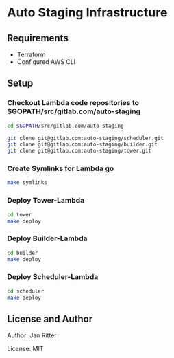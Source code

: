 # Auto Staging Infrastructure

## Requirements

- Terraform
- Configured AWS CLI

## Setup

### Checkout Lambda code repositories to $GOPATH/src/gitlab.com/auto-staging

```bash
cd $GOPATH/src/gitlab.com/auto-staging

git clone git@gitlab.com:auto-staging/scheduler.git
git clone git@gitlab.com:auto-staging/builder.git
git clone git@gitlab.com:auto-staging/tower.git
```

### Create Symlinks for Lambda go

```bash
make symlinks
```

### Deploy Tower-Lambda

```bash
cd tower
make deploy
```

### Deploy Builder-Lambda

```bash
cd builder
make deploy
```

### Deploy Scheduler-Lambda

```bash
cd scheduler
make deploy
```

## License and Author

Author: Jan Ritter

License: MIT